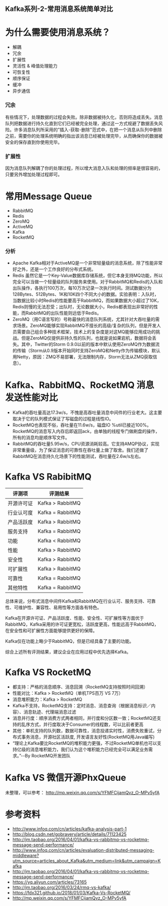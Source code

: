 Kafka系列-2-常用消息系统简单对比
------------------------------------------

# 为什么需要使用消息系统？
- 解耦
- 冗余
- 扩展性
- 灵活性 & 峰值处理能力
- 可恢复性
- 顺序保证
- 缓冲
- 异步通信

### 冗余
有些情况下，处理数据的过程会失败。除非数据被持久化，否则将造成丢失。消息队列把数据进行持久化直到它们已经被完全处理，通过这一方式规避了数据丢失风险。许多消息队列所采用的”插入-获取-删除"范式中，在把一个消息从队列中删除之前，需要你的处理系统明确的指出该消息已经被处理完毕，从而确保你的数据被安全的保存直到你使用完毕。

### 扩展性
因为消息队列解耦了你的处理过程，所以增大消息入队和处理的频率是很容易的，只要另外增加处理过程即可。

# 常用Message Queue
- RabbitMQ
- Redis
- ZeroMQ
- ActiveMQ
- Kafka
- RocketMQ

### 分析
- Apache Kafka相对于ActiveMQ是一个非常轻量级的消息系统，除了性能非常好之外，还是一个工作良好的分布式系统。
- Redis 虽然它是一个Key-Value数据库存储系统，但它本身支持MQ功能，所以完全可以当做一个轻量级的队列服务来使用。对于RabbitMQ和Redis的入队和出队操作，各执行100万次，每10万次记录一次执行时间。测试数据分为128Bytes、512Bytes、1K和10K四个不同大小的数据。实验表明：入队时，当数据比较小时Redis的性能要高于RabbitMQ，而如果数据大小超过了10K，Redis则慢的无法忍受；出队时，无论数据大小，Redis都表现出非常好的性能，而RabbitMQ的出队性能则远低于Redis。
- ZeroMQ（用C语言写的）号称最快的消息队列系统，尤其针对大吞吐量的需求场景。ZeroMQ能够实现RabbitMQ不擅长的高级/复杂的队列，但是开发人员需要自己组合多种技术框架，技术上的复杂度是对这MQ能够应用成功的挑战。但是ZeroMQ仅提供非持久性的队列，也就是说如果宕机，数据将会丢失。其中，Twitter的Storm 0.9.0以前的版本中默认使用ZeroMQ作为数据流的传输（Storm从0.9版本开始同时支持ZeroMQ和Netty作为传输模块，默认用Netty，原因：ZMQ不易部署，无法限制内存，Storm无法从ZMQ获取信息）。


# Kafka、RabbitMQ、RocketMQ 消息发送性能对比
- Kafka的吞吐量高达17.3w/s，不愧是高吞吐量消息中间件的行业老大。这主要取决于它的队列模式保证了写磁盘的过程是线性IO。
- RocketMQ也表现不俗，吞吐量在11.6w/s，磁盘IO %util已接近100%。RocketMQ的消息写入内存后即返回ack，由单独的线程专门做刷盘的操作，所有的消息均是顺序写文件。
- RabbitMQ的吞吐量5.95w/s，CPU资源消耗较高。它支持AMQP协议，实现非常重量级，为了保证消息的可靠性在吞吐量上做了取舍。我们还做了RabbitMQ在消息持久化场景下的性能测试，吞吐量在2.6w/s左右。

# Kafka VS RabibitMQ

评测项	    | 评测结果        
----------- | ----------------
开源许可证	| Kafka > RabbitMQ
行业认可度	| Kafka = RabbitMQ
产品活跃度	| Kafka > RabbitMQ
服务支持	| Kafka = RabbitMQ
功能	    | Kafka < RabbitMQ
性能	    | Kafka > RabbitMQ
安全性	    | Kafka > RabbitMQ
可扩展性	| Kafka > RabbitMQ
可靠性	    | Kafka = RabbitMQ
其他特性	| Kafka = RabbitMQ


总体来说，分布式消息中间件Kafka和RabbitMQ在行业认可、服务支持、可靠性、可维护性、兼容性、易用性等方面各有特色。

Kafka在开源许可证、产品活跃度、性能、安全性、可扩展性等方面优于RabbitMQ，Kafka采用的许可证更宽松，活跃度更高，性能远高于RabbitMQ，在安全性和可扩展性方面能够提供更好的保障。

Kafka仅在功能上略少于RabbitMQ，但是已经具备了主要的功能。

综合上述所有评测结果，建议企业在应用过程中优先选择Kafka。

# Kafka VS RocketMQ

- 都支持：严格的消息顺序、消息回溯（RocketMQ支持按照时间回溯）
- 性能对比：Kafka > RocketMQ（单机TPS百万 VS 7万）
- 消息堆积能力：Kafka > RocketMQ
- Kafka不支持，RocketMQ支持：定时消息、消息查询（根据消息标识／内容）、消息轨迹、代理端消息过滤
- 消息并行度：顺序消费方式两者相同，并行度和分区数一致；RocketMQ还支持的乱序方式，并行度取决于Consumer的线程数，可以比前者更高
- 其他：单机支持的队列数，数据可靠性，消息投递实时性，消费失败重试，分布式事务消息，开源社区活跃度, 开发语言友好性(RocketMQ用Java编写)
- “理论上Kafka要比RocketMQ的堆积能力更强，不过RocketMQ单机也可以支持亿级的消息堆积能力，我们认为这个堆积能力已经完全可以满足业务需求。”--By RocketMQ开发团队

# Kafka VS 微信开源PhxQueue

未整理，可以参考： http://mp.weixin.qq.com/s/YFMFCijamQvz_O-MPv5yfA


# 参考资料
- http://www.infoq.com/cn/articles/kafka-analysis-part-1
- http://blog.csdn.net/gobravery/article/details/71123425
- http://jm.taobao.org/2016/04/01/kafka-vs-rabbitmq-vs-rocketmq-message-send-performance/
- http://www.infoq.com/cn/articles/evaluation-distributed-messaging-middleware?utm_source=articles_about_Kafka&utm_medium=link&utm_campaign=Kafka
- http://jm.taobao.org/2016/04/01/kafka-vs-rabbitmq-vs-rocketmq-message-send-performance/
- https://yq.aliyun.com/articles/73165
- http://jm.taobao.org/2016/03/24/rmq-vs-kafka/
- https://fdx321.github.io/2018/01/03/Kafka-Vs-RocketMQ/
- http://mp.weixin.qq.com/s/YFMFCijamQvz_O-MPv5yfA
